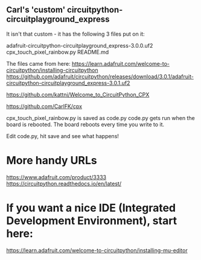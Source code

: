 ## Carl's 'custom' circuitpython-circuitplayground_express

It isn't that custom - it has the following 3 files put on it:

adafruit-circuitpython-circuitplayground_express-3.0.0.uf2
cpx_touch_pixel_rainbow.py
README.md

The files came from here:
https://learn.adafruit.com/welcome-to-circuitpython/installing-circuitpython
https://github.com/adafruit/circuitpython/releases/download/3.0.1/adafruit-circuitpython-circuitplayground_express-3.0.1.uf2

https://github.com/kattni/Welcome_to_CircuitPython_CPX

https://github.com/CarlFK/cpx

cpx_touch_pixel_rainbow.py is saved as code.py
code.py gets run when the board is rebooted.
The board reboots every time you write to it.

Edit code.py, hit save and see what happens!


# More handy URLs
https://www.adafruit.com/product/3333
https://circuitpython.readthedocs.io/en/latest/

# If you want a nice IDE (Integrated Development Environment), start here:
https://learn.adafruit.com/welcome-to-circuitpython/installing-mu-editor

